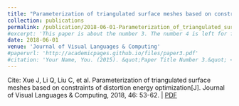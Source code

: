 ```yaml
---
title: "Parameterization of triangulated surface meshes based on constraints of distortion energy optimization"
collection: publications
permalink: /publication/2018-06-01-Parameterization_of_triangulated_surface_meshes_based_on_constraints_of_distortion_energy_optimization
#excerpt: 'This paper is about the number 3. The number 4 is left for future work.'
date: 2018-06-01
venue: 'Journal of Visual Languages & Computing'
#paperurl: 'http://academicpages.github.io/files/paper3.pdf'
#citation: 'Your Name, You. (2015). &quot;Paper Title Number 3.&quot; <i>Journal 1</i>. 1(3).'
---
```


Cite: Xue J, Li Q, Liu C, et al. Parameterization of triangulated surface meshes based on constraints of distortion energy optimization[J]. Journal of Visual Languages & Computing, 2018, 46: 53-62.  \| [PDF](http://xuejx7.github.io/files/2018-06-01-Parameterization_of_triangulated_surface_meshes_based_on_constraints_of_distortion_energy_optimization.pdf)
